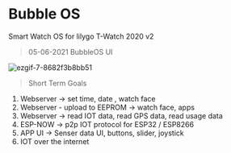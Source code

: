 # Bubble OS  
Smart Watch OS for lilygo T-Watch 2020 v2

> 05-06-2021 BubbleOS UI  

![ezgif-7-8682f3b8bb51](https://user-images.githubusercontent.com/32586986/120884801-f0f8bf00-c602-11eb-8271-17e863c66293.gif)

> Short Term Goals  
1. Webserver -> set time, date , watch face
2. Webserver - upload to EEPROM -> watch face, apps
3. Webserver -> read IOT data, read GPS data, read usage data
4. ESP-NOW -> p2p IOT protocol for ESP32 / ESP8266
5. APP UI -> Senser data UI, buttons, slider, joystick
6. IOT over the internet

